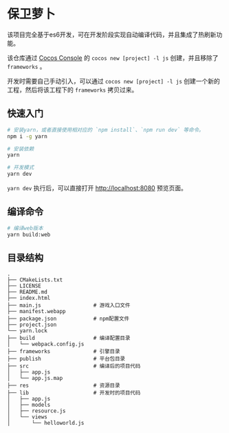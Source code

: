 # 保卫萝卜

该项目完全基于es6开发，可在开发阶段实现自动编译代码，并且集成了热刷新功能。

该仓库通过 [Cocos Console](https://github.com/cocos2d/cocos2d-console) 的 `cocos new [project] -l js` 创建，并且移除了 `frameworks` 。

开发时需要自己手动引入，可以通过 `cocos new [project] -l js` 创建一个新的工程，然后将该工程下的 `frameworks` 拷贝过来。

## 快速入门

```bash
# 安装yarn，或者直接使用相对应的 `npm install`、`npm run dev` 等命令。
npm i -g yarn

# 安装依赖
yarn

# 开发模式
yarn dev
```

`yarn dev` 执行后，可以直接打开 [http://localhost:8080](http://localhost:8080) 预览页面。

## 编译命令

```bash
# 编译web版本
yarn build:web
```
## 目录结构

```
.
├── CMakeLists.txt
├── LICENSE
├── README.md
├── index.html
├── main.js                 # 游戏入口文件
├── manifest.webapp
├── package.json            # npm配置文件
├── project.json
└── yarn.lock
├── build                   # 编译配置目录
│   └── webpack.config.js
├── frameworks              # 引擎目录
├── publish                 # 平台包目录
├── src                     # 编译后的项目代码
│   ├── app.js
│   └── app.js.map
├── res                     # 资源目录
├── lib                     # 开发时的项目代码
│   ├── app.js
│   ├── models
│   ├── resource.js
│   └── views
│       └── helloworld.js
```